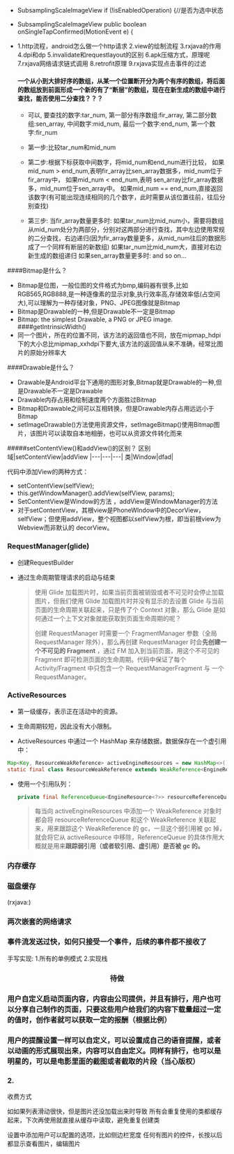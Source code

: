 - SubsamplingScaleImageView  if (!isEnabledOperation) {//是否为选中状态
- SubsamplingScaleImageView public boolean onSingleTapConfirmed(MotionEvent e) {
- 1.http流程，android怎么做一个http请求
  2.view的绘制流程
  3.rxjava的作用
  4.dpi和dp
  5.invalidate和requestlayout的区别
  6.apk压缩方式，原理呢
  7.rxjava网络请求链式调用
  8.retrofit原理
  9.rxjava实现点击事件的过滤

  #### 一个从小到大排好序的数组，从某一个位置断开分为两个有序的数组，将后面的数组放到前面形成一个新的有了“断层”的数组，现在在新生成的数组中进行查找，能否使用二分查找？？？
  - 可以,
  要查找的数字:tar_num,
  第一部分有序数组:fir_array,
  第二部分数组:sen_array,
  中间数字:mid_num,
  最后一个数字:end_num,
  第一个数字:fir_num

  - 第一步:比较tar_num和mid_num
  - 第二步:根据下标获取中间数字，将mid_num和end_num进行比较，
  如果mid_num > end_num,表明fir_array比sen_array数据多，mid_num位于fir_array中，
  如果mid_num < end_num,表明 sen_array比fir_array数据多，mid_num位于sen_array中。
  如果mid_num == end_num,直接返回该数字(有可能出现连续相同的几个数字，此时需要从该位置往前，往后分别查找)
  - 第三步:
  当fir_array数量更多时:
  如果tar_num比mid_num小，需要将数组从mid_num处分为两部分，分别对这两部分进行查找，其中左边使用常规的二分查找，右边递归(因为fir_array数量更多，从mid_num往后的数据形成了一个同样有断层的新数组)
  如果tar_num比mid_num大，直接对右边新生成的数组递归
  如果sen_array数量更多时:
  and so on...

####Bitmap是什么？
- Bitmap是位图，一般位图的文件格式为bmp,编码器有很多,比如RGB565,RGB888,是一种逐像素的显示对象,执行效率高,存储效率低(占空间大),可以理解为一种存储对象，PNG、JPEG图像就是Bitmap
- Bitmap是Drawable的一种,但是Drawable不一定是Bitmap
- Bitmap: the simplest Drawable, a PNG or JPEG image.
####getIntrinsicWidth()
- 同一个图片，所在的位置不同，该方法的返回值也不同，放在mipmap_hdpi下的大小总比mipmap_xxhdpi下要大,该方法的返回值从来不准确，经常比图片的原始分辨率大


####Drawable是什么？
- Drawable是Android平台下通用的图形对象,Bitmap就是Drawable的一种,但是Drawable不一定是Drawable
- Drawable内存占用和绘制速度两个方面胜过Bitmap
- Bitmap和Drawable之间可以互相转换，但是Drawable内存占用远远小于Bitmap
- setImageDrawable()方法使用资源文件，setImageBitmap()使用Bitmap图片，该图片可以读取自本地相册，也可以从资源文件转化而来

#####setContentView()和addView()的区别？
区别域|setContentView|addView
|---|---|---|
类|Window|dfad|




代码中添加View的两种方式：
- setContentView(selfView);
- this.getWindowManager().addView(selfView, params);
- SetContentView是Window的方法 ，addView是WindowManager的方法
- 对于setContentView，其根view是PhoneWIndow中的DecorView，selfView；但使用addView，整个视图都以selfView为根，即当前根view为Webview而非默认的 decorView。


### RequestManager(glide)
- 创建RequestBuilder

- 通过生命周期管理请求的启动与结束

  > 使用 Glide 加载图片时，如果当前页面被销毁或者不可见时会停止加载图片，但我们使用 Glide 加载图片时并没有显示的去设置 Glide 与当前页面的生命周期关联起来，只是传了个 Context 对象，那么 Glide 是如何通过一个上下文对象就能获取到页面生命周期的呢？
  >
  > 创建 RequestManager 时需要一个 FragmentManager 参数（全局 RequestManager 除外），那么再创建 RequestManager 时会**先创建一个不可见的 Fragment** ，通过 FM 加入到当前页面，用这个不可见的 Fragment 即可检测页面的生命周期。代码中保证了每个 Activity/Fragment 中只包含一个 RequestManagerFragment 与 一个 RequestManager。

### ActiveResources

- 第一级缓存，表示正在活动中的资源。

- 生命周期较短，因此没有大小限制。

-  ActiveResources 中通过一个 HashMap 来存储数据，数据保存在一个虚引用中：

  ```java
  Map<Key, ResourceWeakReference> activeEngineResources = new HashMap<>();
  static final class ResourceWeakReference extends WeakReference<EngineResource<?>>
  ```

- 使用一个引用队列：

  ```java
  private final ReferenceQueue<EngineResource<?>> resourceReferenceQueue = new ReferenceQueue<>();
  ```

  > 每当向 activeEngineResources 中添加一个 WeakReference 对象时都会将 resourceReferenceQueue 和这个 WeakReference 关联起来，用来跟踪这个 WeakReference 的 gc，一旦这个弱引用被 gc 掉，就会将它从 activeResource 中移除，ReferenceQueue 的具体作用大概就是用来**跟踪弱引用（或者软引用、虚引用）是否被 gc 的。**

### 内存缓存

### 磁盘缓存


(rxjava:)
### 两次嵌套的网络请求
### 事件流发送过快，如何只接受一个事件，后续的事件都不接收了

手写实现:
1.所有的单例模式
2.实现栈

<h3 style="text-align:center">待做</h3>

### 用户自定义启动页面内容，内容由公司提供，并且有排行，用户也可以分享自己制作的页面，只要这些用户给我们的内容下载量超过一定的值时，创作者就可以获取一定的报酬（根据比例）
### 用户的提醒设置一样可以自定义，可以设置成自己的语音提醒，或者以动画的形式展现出来，内容可以自由定义。同样有排行，也可以是明星的，可以是电影里面的截图或者截取的片段（当心版权）
###
### 2.

收费方式

如如果列表滑动很快，但是图片还没加载出来时导致
所有会重复使用的类都缓存起来，下次再使用就直接从缓存中读取，避免重复创建类

设置中添加用户可以配置的选项，比如侧边栏宽度
任何有图片的控件，长按以后都显示查看图片，编辑图片